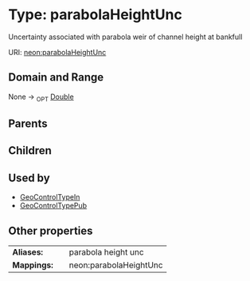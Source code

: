 
# Type: parabolaHeightUnc


Uncertainty associated with parabola weir of channel height at bankfull

URI: [neon:parabolaHeightUnc](https://data.neonscience.org/parabolaHeightUnc)


## Domain and Range

None ->  <sub>OPT</sub> [Double](types/Double.md)

## Parents


## Children


## Used by

 * [GeoControlTypeIn](GeoControlTypeIn.md)
 * [GeoControlTypePub](GeoControlTypePub.md)

## Other properties

|  |  |  |
| --- | --- | --- |
| **Aliases:** | | parabola height unc |
| **Mappings:** | | neon:parabolaHeightUnc |

